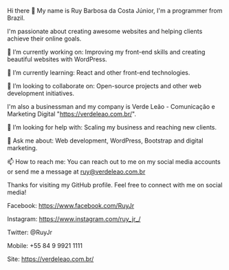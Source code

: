 Hi there 👋
My name is Ruy Barbosa da Costa Júnior, I'm a programmer from Brazil.

I'm passionate about creating awesome websites and helping clients achieve their online goals.

🔭 I’m currently working on: Improving my front-end skills and creating beautiful websites with WordPress.

🌱 I’m currently learning: React and other front-end technologies.

👯 I’m looking to collaborate on: Open-source projects and other web development initiatives.

I'm also a businessman and my company is Verde Leão - Comunicação e Marketing Digital "https://verdeleao.com.br/". 

🤔 I’m looking for help with: Scaling my business and reaching new clients.

💬 Ask me about: Web development, WordPress, Bootstrap and digital marketing.

📫 How to reach me: You can reach out to me on my social media accounts or send me a message at ruy@verdeleao.com.br

Thanks for visiting my GitHub profile. Feel free to connect with me on social media!

Facebook: https://www.facebook.com/RuyJr

Instagram: https://www.instagram.com/ruy_jr_/

Twitter: @RuyJr

Mobile: +55 84 9 9921 1111

Site: https://verdeleao.com.br/
